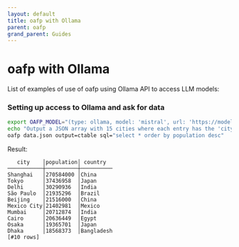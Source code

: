 ```yaml
---
layout: default
title: oafp with Ollama
parent: oafp
grand_parent: Guides
---
```


# oafp with Ollama

List of examples of use of oafp using Ollama API to access LLM models:

### Setting up access to Ollama and ask for data

```bash
export OAFP_MODEL="(type: ollama, model: 'mistral', url: 'https://models.local', timeout: 900000)"
echo "Output a JSON array with 15 cities where each entry has the 'city' name, the estimated population and the corresponding 'country'" | oafp input=llm output=json > data.json
oafp data.json output=ctable sql="select * order by population desc"
```

Result:
```
   city    │population│ country  
───────────┼──────────┼──────────
Shanghai   │270584000 │China     
Tokyo      │37436958  │Japan     
Delhi      │30290936  │India     
São Paulo  │21935296  │Brazil    
Beijing    │21516000  │China     
Mexico City│21402981  │Mexico    
Mumbai     │20712874  │India     
Cairo      │20636449  │Egypt     
Osaka      │19365701  │Japan     
Dhaka      │18568373  │Bangladesh
[#10 rows]
```